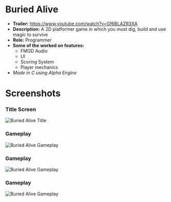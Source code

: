 # Buried Alive
  * **Trailer:**  https://www.youtube.com/watch?v=Gf6BLAZR3XA
  * **Description:** A 2D platformer game in which you must dig, build and use magic to survive
  * **Role:** Programmer
  * **Some of the worked on features:**
    * FMOD Audio
    * UI
    * Scoring System 
    * Player mechanics
  * *Made in C using Alpha Engine*
    
# Screenshots
### Title Screen
![Buried Alive Title](https://github.com/preston-n/Buried-Alive/blob/main/Screenshots/BuriedAlive/BuriedAlive1.png?raw=true)

### Gameplay
![Buried Alive Gameplay](https://github.com/preston-n/Buried-Alive/blob/main/Screenshots/BuriedAlive/BuriedAlive2.png?raw=true)

### Gameplay
![Buried Alive Gameplay](https://github.com/preston-n/Buried-Alive/blob/main/Screenshots/BuriedAlive/BuriedAlive3.png?raw=true)

### Gameplay
![Buried Alive Gameplay](https://github.com/preston-n/Buried-Alive/blob/main/Screenshots/BuriedAlive/BuriedAlive4.png?raw=true)
